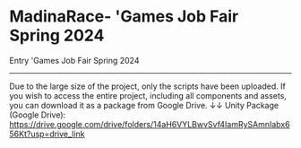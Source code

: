 # MadinaRace- 'Games Job Fair Spring 2024
 Entry 'Games Job Fair Spring 2024

********************************************************
Due to the large size of the project, only the scripts have been uploaded. If you wish to access the entire project, including all components and assets, you can download it as a package from Google Drive. ↓↓
Unity Package (Google Drive): https://drive.google.com/drive/folders/14aH6VYLBwvSvf4IamRySAmnIabx656Kt?usp=drive_link
